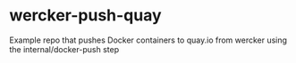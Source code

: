 # wercker-push-quay

Example repo that pushes Docker containers to quay.io from wercker using the internal/docker-push step
